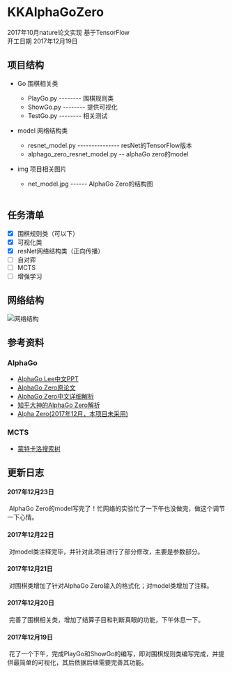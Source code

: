 # KKAlphaGoZero
2017年10月nature论文实现 基于TensorFlow<br>
开工日期 2017年12月19日
## 项目结构
* Go 围棋相关类  
    * PlayGo.py -------- 围棋规则类  
    * ShowGo.py -------- 提供可视化  
    * TestGo.py -------- 相关测试  

* model 网络结构类  
    * resnet_model.py --------------- resNet的TensorFlow版本  
    * alphago_zero_resnet_model.py -- alphaGo zero的model  

* img 项目相关图片  
    * net_model.jpg ------ AlphaGo Zero的结构图  
     
## 任务清单
- [x] 围棋规则类（可以下）
- [x] 可视化类
- [x] resNet网络结构类（正向传播）
- [ ] 自对弈
- [ ] MCTS
- [ ] 增强学习

## 网络结构
![网络结构](https://github.com/KelvinKarRoy/KKAlphaGoZero/blob/master/img/net_model.jpg)  

## 参考资料
### AlphaGo
* [AlphaGo Lee中文PPT](http://blog.csdn.net/songrotek/article/details/51065143)
* [AlphaGo Zero原论文](https://deepmind.com/documents/119/agz_unformatted_nature.pdf)
* [AlphaGo Zero中文详细解析](http://www.sohu.com/a/199892682_500659)
* [知乎大神的AlphaGo Zero解析](https://www.zhihu.com/question/66861459/answer/246844524)
* [Alpha Zero(2017年12月，本项目未采用)](https://arxiv.org/pdf/1712.01815.pdf)
### MCTS
* [蒙特卡洛搜索树](http://mcts.ai/)


## 更新日志
#### 2017年12月23日
  AlphaGo Zero的model写完了！忙网络的实验忙了一下午也没做完，做这个调节一下心情。
#### 2017年12月22日
  对model类注释完毕，并针对此项目进行了部分修改，主要是参数部分。
#### 2017年12月21日
  对围棋类增加了针对AlphaGo Zero输入的格式化；对model类增加了注释。
#### 2017年12月20日
  完善了围棋相关类，增加了结算子目和判断真眼的功能，下午休息一下。
#### 2017年12月19日
  花了一个下午，完成PlayGo和ShowGo的编写，即对围棋规则类编写完成，并提供最简单的可视化，其后依据后续需要完善其功能。
